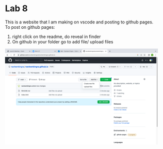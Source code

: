 # Lab 8

This is a website that I am making on vscode and posting to github pages. To post on github pages:

1. right click on the readme, do reveal in finder
2. On github in your folder go to add file/ upload files

![screenshot of github pages](README_images/vscodescreenshot.png)